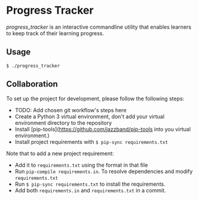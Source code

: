 # Progress Tracker
<i>progress_tracker</i> is an interactive commandline utility that
enables learners to keep track of their learning progress.

## Usage
    $ ./progress_tracker

## Collaboration
To set up the project for development, please follow the following
steps:

- TODO: Add chosen git workflow's steps here
- Create a Python 3 virtual environment, don't add your virtual
  environment directory to the repository
- Install [pip-tools](https://github.com/jazzband/pip-tools into you virtual environment.)
- Install project requirements with `$ pip-sync requirements.txt`

Note that to add a new project requirement:
- Add it to `requirements.txt` using the format in that file
- Run `pip-compile requirements.in`. To resolve dependencies and modify
  `requirements.txt`
- Run `$ pip-sync requirements.txt` to install the requirements.
- Add both `requirements.in` and `requirements.txt` in a commit.
